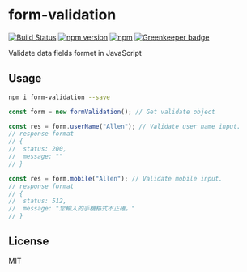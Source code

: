 # form-validation

[![Build Status](https://travis-ci.org/YutangShi/form-validation.svg?branch=master)](https://travis-ci.org/YutangShi/form-validation.svg?branch=master)
[![npm version](https://badge.fury.io/js/%40yutangshi%2Fform-validation.svg)](https://badge.fury.io/js/%40yutangshi%2Fform-validation.svg)
[![npm](https://img.shields.io/npm/dt/date2obj.svg?style=flat-square)](https://www.npmjs.com/package/date2obj)
[![Greenkeeper badge](https://badges.greenkeeper.io/tigercosmos/date2obj.svg)](https://greenkeeper.io/)

Validate data fields formet in JavaScript

## Usage

```bash
npm i form-validation --save
```

```js
const form = new formValidation(); // Get validate object

const res = form.userName("Allen"); // Validate user name input.
// response format
// { 
//	status: 200, 
//	message: ""
// }

const res = form.mobile("Allen"); // Validate mobile input.
// response format
// { 
//	status: 512, 
//	message: "您輸入的手機格式不正確。"
// }


```


## License

MIT
